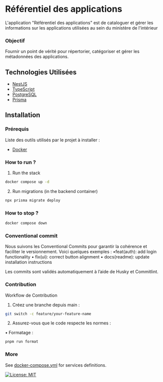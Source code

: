 # Référentiel des applications

L'application "Référentiel des applications" est de cataloguer et gérer les informations sur les applications utilisées au sein du ministère de l'intérieur

### Objectif

Fournir un point de vérité pour répertorier, catégoriser et gérer les métadonnées des applications.

## Technologies Utilisées

- [NestJS](https://nestjs.com/)
- [TypeScript](https://www.typescriptlang.org/)
- [PostgreSQL](https://www.postgresql.org/)
- [Prisma](https://www.prisma.io/)

## Installation

### Prérequis

Liste des outils utilisés par le projet à installer :

- [Docker](https://docs.docker.com/get-started/get-docker/)

### How to run ?

1. Run the stack

```bash
docker compose up -d
```

2. Run migrations (in the backend container)

```bash
npx prisma migrate deploy
```

### How to stop ?

```bash
docker compose down
```

### Conventional commit

Nous suivons les Conventional Commits pour garantir la cohérence et faciliter le versionnement. Voici quelques exemples :
•feat(auth): add login functionality
• fix(ui): correct button alignment
• docs(readme): update installation instructions

Les commits sont validés automatiquement à l’aide de Husky et Commitlint.

### Contribution

Workflow de Contribution

1.  Créez une branche depuis main :

```bash
git switch -c feature/your-feature-name
```

2. Assurez-vous que le code respecte les normes :

• Formatage :

```bash
pnpm run format
```

### More

See [docker-compose.yml](docker-compose.yml) for services definitions.

[![License: MIT](https://img.shields.io/badge/License-MIT-yellow.svg)](https://opensource.org/licenses/MIT)
